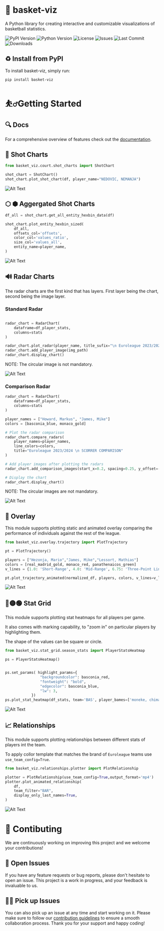 🏀 basket-viz
==============================

A Python library for creating interactive and customizable visualizations of basketball statistics.

![PyPI Version](https://img.shields.io/pypi/v/basket-viz)
![Python Version](https://img.shields.io/pypi/pyversions/basket-viz)
![License](https://img.shields.io/github/license/sVujke/basket-viz)
![Issues](https://img.shields.io/github/issues/sVujke/basket-viz)
![Last Commit](https://img.shields.io/github/last-commit/sVujke/basket-viz)
![Downloads](https://img.shields.io/pypi/dm/basket-viz)

## ♻️  Install from PyPI

To install basket-viz, simply run:

```bash
pip install basket-viz
```

# ⛹️‍♂️Getting Started 

## 🔍 Docs

For a comprehensive overview of features check out the [documentation](https://svujke.github.io/basket-viz).

## 🎯 Shot Charts 

```python
from basket_viz.court.shot_charts import ShotChart

shot_chart = ShotChart()
shot_chart.plot_shot_chart(df, player_name="NEDOVIC, NEMANJA")
```

![Alt Text](/media/shots.gif)


## ⬡ ⬢ Aggergated Shot Charts

```python
df_all = shot_chart.get_all_entity_hexbin_data(df)

shot_chart.plot_entity_hexbin_sized(
    df_all,
    offsets_col='offsets',
    color_col='values_ratio',
    size_col='values_all',
    entity_name=player_name,
)
```

![Alt Text](/media/sized_hexbin_shotchart.png)

## 🔊 Radar Charts

The radar charts are the first kind that has layers. First layer being the chart, second being the image layer. 

### Standard Radar

```python

radar_chart = RadarChart(
    dataframe=df_player_stats,
    columns=stats
)

radar_chart.plot_radar(player_name, title_sufix="\n Euroleague 2023/2024")   
radar_chart.add_player_image(img_path)
radar_chart.display_chart()
```

NOTE: The circular image is not mandatory.

![Alt Text](/media/simple-radar.png)

### Comparison Radar 

```python
radar_chart = RadarChart(
    dataframe=df_player_stats,
    columns=stats
)

player_names = ["Howard, Markus", "James, Mike"]
colors = [basconia_blue, monaco_gold]

# Plot the radar comparison
radar_chart.compare_radars(
    player_names=player_names,
    line_colors=colors,
    title="Euroleague 2023/2024 \n SCORRER COMPARISON"
)

# Add player images after plotting the radars
radar_chart.add_comparison_images(start_x=0.2, spacing=0.25, y_offset=-0.2)

# Display the chart
radar_chart.display_chart()
```

NOTE: The circular images are not mandatory.

![Alt Text](/media/comparison-radar.png)

## 🎢 Overlay 
This module supports plotting static and animated overlay comparing the performance of individuals against the rest of the league. 

```python
from basket_viz.overlay.trajectory import PlotTrajectory

pt = PlotTrajectory()

players = ["Hezonja, Mario","James, Mike","Lessort, Mathias"]
colors = [real_madrid_gold, monaco_red, panathenaicos_green]
v_lines = {1.0: 'Short-Range', 4.0: 'Mid-Range', 6.75: 'Three-Point Line'}

pt.plot_trajectory_animated(normalized_df, players, colors, v_lines=v_lines, title=f"Scoring Profiles \n EUROLEAGUE 23/24")
```

![Alt Text](/media/scoring_profile.gif)

## 🔴🟡🟢 Stat Grid 
This module supports plotting stat heatmaps for all players per game.

It also comes with marking capability, to "zoom in" on particular players by highlighting them.

The shape of the values can be square or circle. 

```python
from basket_viz.stat_grid.season_stats import PlayerStatsHeatmap

ps = PlayerStatsHeatmap()


ps.set_params( highlight_params={
                "backgroundcolor": basconia_red,
                "fontweight": "bold",
                "edgecolor": basconia_blue,
                "lw": 3,
            })
ps.plot_stat_heatmap(df_stats, team='BAS', player_bames=['moneke, chima'.upper()], num_games=15, stat=stat)
```

![Alt Text](/media/statgrid-plus-minus.png)

## 📈 Relationships 

This module supports plotting relationships between different stats of players int the team. 

To apply collor template that matches the brand of `Euroleague` teams use `use_team_config=True`. 

```python
from basket_viz.relationships.plotter import PlotRelationship

plotter = PlotRelationship(use_team_config=True,output_format='mp4')
plotter.plot_animated_relationship(
    df,
    team_filter="BAR",
    display_only_last_names=True,
)
```

![Alt Text](/media/BAR_.gif)

# 🙌 Contibuting 

We are continuously working on improving this project and we welcome your contributions!

## 🐞 Open Issues 

If you have any feature requests or bug reports, please don't hesitate to open an issue. This project is a work in progress, and your feedback is invaluable to us.

## 👨‍💻 Pick up Issues

You can also pick up an issue at any time and start working on it. Please make sure to follow our [contribution guidelines](CONTRIBUTING.md) to ensure a smooth collaboration process. Thank you for your support and happy coding!

